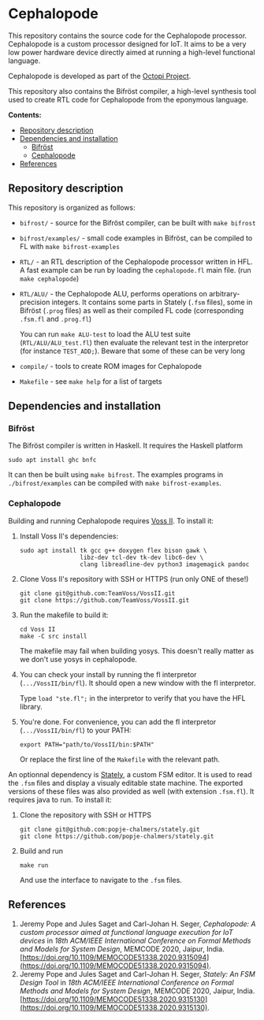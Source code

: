 # Cephalopode

This repository contains the source code for the Cephalopode processor. Cephalopode is a custom processor designed for IoT. It aims to be a very low power hardware device directly aimed at running a high-level functional language.

Cephalopode is developed as part of the [Octopi Project](https://octopi.chalmers.se/).

This repository also contains the Bifröst compiler, a high-level synthesis tool used to create RTL code for Cephalopode from the eponymous language.

**Contents:**
- [Repository description](#repository-description)
- [Dependencies and installation](#dependencies-and-installation)
	- [Bifröst](#bifröst)
	- [Cephalopode](#cephalopode)
- [References](#references)

## Repository description

This repository is organized as follows:
- `bifrost/` - source for the Bifröst compiler, can be built with `make bifrost`
- `bifrost/examples/` - small code examples in Bifröst, can be compiled to FL with `make bifrost-examples`
- `RTL/` - an RTL description of the Cephalopode processor written in HFL. A fast example can be run by loading the `cephalopode.fl` main file. (run `make cephalopode`)
- `RTL/ALU/` - the Cephalopode ALU, performs operations on arbitrary-precision integers. It contains some parts in Stately (`.fsm` files), some in Bifröst (`.prog` files) as well as their compiled FL code (corresponding `.fsm.fl` and `.prog.fl`)

	You can run `make ALU-test` to load the ALU test suite (`RTL/ALU/ALU_test.fl`) then evaluate the relevant test in the interpretor (for instance `TEST_ADD;`). Beware that some of these can be very long

- `compile/` - tools to create ROM images for Cephalopode
- `Makefile` - see `make help` for a list of targets

## Dependencies and installation

### Bifröst

The Bifröst compiler is written in Haskell. It requires the Haskell platform

	sudo apt install ghc bnfc

It can then be built using `make bifrost`. The examples programs in `./bifrost/examples` can be compiled with `make bifrost-examples`.

### Cephalopode

Building and running Cephalopode requires [Voss II](https://github.com/TeamVoss/VossII). To install it:

1. Install Voss II's dependencies:

	```
	sudo apt install tk gcc g++ doxygen flex bison gawk \
	                 libz-dev tcl-dev tk-dev libc6-dev \
	                 clang libreadline-dev python3 imagemagick pandoc
	```

2. Clone Voss II's repository with SSH or HTTPS (run only ONE of these!)

	```
	git clone git@github.com:TeamVoss/VossII.git
	git clone https://github.com/TeamVoss/VossII.git
	```

3. Run the makefile to build it:

	```
	cd Voss II
	make -C src install
	```

	The makefile may fail when building yosys. This doesn't really matter as we don't use yosys in cephalopode.

4. You can check your install by running the fl interpretor (`.../VossII/bin/fl`). It should open a new window with the fl interpretor.

	Type `load "ste.fl";` in the interpretor to verify that you have the HFL library.

5. You're done. For convenience, you can add the fl interpretor (`.../VossII/bin/fl`) to your PATH:

	```
	export PATH="path/to/VossII/bin:$PATH"
	```

	Or replace the first line of the `Makefile` with the relevant path.

An optionnal dependency is [Stately](https://github.com/popje-chalmers/stately), a custom FSM editor. It is used to read the `.fsm` files and display a visualy editable state machine. The exported versions of these files was also provided as well (with extension `.fsm.fl`). It requires java to run. To install it:

1. Clone the repository with SSH or HTTPS

	```
	git clone git@github.com:popje-chalmers/stately.git
	git clone https://github.com/popje-chalmers/stately.git
	```

2. Build and run

	```
	make run
	```

	And use the interface to navigate to the `.fsm` files.


## References

1. Jeremy Pope and Jules Saget and Carl-Johan H. Seger, *Cephalopode: A custom processor aimed at functional language execution for IoT devices* in *18th ACM/IEEE International Conference on Formal Methods and Models for System Design*, MEMCODE 2020, Jaipur, India. [https://doi.org/10.1109/MEMOCODE51338.2020.9315094](https://doi.org/10.1109/MEMOCODE51338.2020.9315094).
2. Jeremy Pope and Jules Saget and Carl-Johan H. Seger, *Stately: An FSM Design Tool* in *18th ACM/IEEE International Conference on Formal Methods and Models for System Design*, MEMCODE 2020, Jaipur, India. [https://doi.org/10.1109/MEMOCODE51338.2020.9315130](https://doi.org/10.1109/MEMOCODE51338.2020.9315130).
